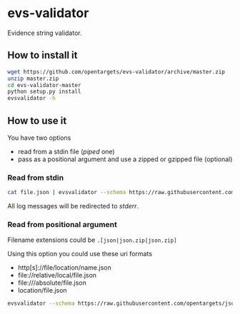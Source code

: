 # evs-validator

Evidence string validator.

## How to install it

```sh
wget https://github.com/opentargets/evs-validator/archive/master.zip
unzip master.zip
cd evs-validator-master
python setup.py install
evsvalidator -h
```

## How to use it

You have two options
- read from a stdin file (_piped_ one)
- pass as a positional argument and use a zipped or gzipped file (optional)

### Read from stdin

```sh
cat file.json | evsvalidator --schema https://raw.githubusercontent.com/opentargets/json_schema/master/src/literature_curated.json
```
All log messages will be redirected to _stderr_.

### Read from positional argument

Filename extensions could be `.[json|json.zip|json.zip]`

Using this option you could use these uri formats
- http[s]://file/location/name.json
- file://relative/local/file.json
- file:///absolute/file.json
- location/file.json

```sh
evsvalidator --schema https://raw.githubusercontent.com/opentargets/json_schema/master/src/literature_curated.json https://where/myfile/is/located.json
```